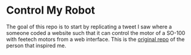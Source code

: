 # Control My Robot

The goal of this repo is to start by replicating a tweet I saw where a someone coded a website such that it can control the motor of a SO-100 with feetech motors from a web interface. This is the [original repo](https://github.com/dora-bambot/dora-bambot.github.io) of the person that inspired me.
